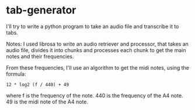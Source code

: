 # tab-generator

I'll try to write a python program to take an audio file and transcribe it to tabs.

Notes:
I used librosa to write an audio retriever and processor, that takes an audio file, divides it into chunks and processes each chunk to get the main notes and their frequencies.

From these frequencies, I'll use an algorithm to get the midi notes, using the formula:

```
12 * log2 (f / 440) + 49
```

where f is the frequency of the note.
440 is the frequency of the A4 note.
49 is the midi note of the A4 note.

